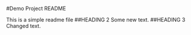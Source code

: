 #Demo Project README

This is a simple readme file
##HEADING 2
Some new text.
##HEADING 3
Changed text.